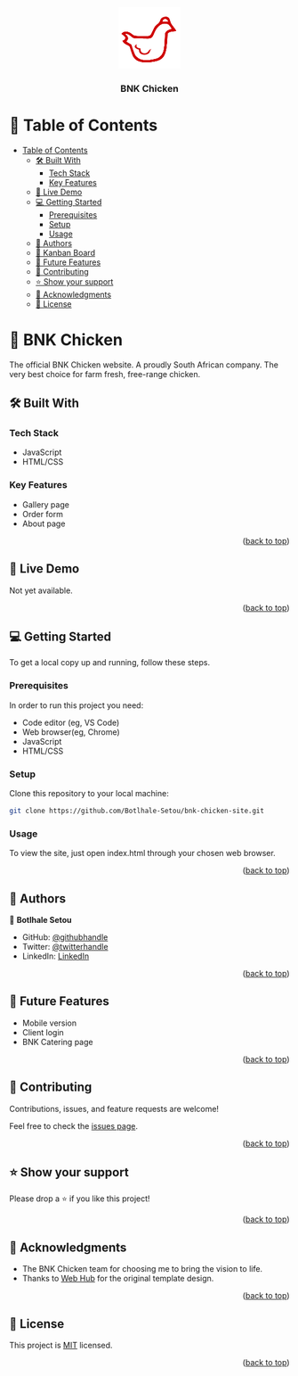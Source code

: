 <a name="readme-top"></a>

<div align="center">

  ![BNK Chicken Logo](./artwork/logo.png)

  
  <h3><b>BNK Chicken</b></h3>

</div>

<!-- TABLE OF CONTENTS -->

# 📗 Table of Contents

- [Table of Contents](#-table-of-contents)
  - [🛠 Built With ](#-built-with-)
    - [Tech Stack ](#tech-stack-)
    - [Key Features ](#key-features-)
  - [🚀 Live Demo ](#-live-demo-)
  - [💻 Getting Started ](#-getting-started-)
    - [Prerequisites](#prerequisites)
    - [Setup](#setup)
    - [Usage](#usage)
  - [👥 Authors ](#-authors-)
  - [👥 Kanban Board ](#kanban)
  - [🔭 Future Features ](#-future-features-)
  - [🤝 Contributing ](#-contributing-)
  - [⭐️ Show your support ](#️-show-your-support-)
  - [🙏 Acknowledgments ](#-acknowledgments-)
  - [📝 License ](#-license-)

<!-- PROJECT DESCRIPTION -->

# 📖 BNK Chicken<a name="about-project"></a>

The official BNK Chicken website. A proudly South African company. The very best choice for farm fresh, free-range chicken.

## 🛠 Built With <a name="built-with"></a>

### Tech Stack <a name="tech-stack"></a>

- JavaScript
- HTML/CSS

<!-- Features -->

### Key Features <a name="key-features"></a>

- Gallery page
- Order form
- About page

<p align="right">(<a href="#readme-top">back to top</a>)</p>

<!-- LIVE DEMO -->

## 🚀 Live Demo <a name="live-demo"></a>

Not yet available.

<p align="right">(<a href="#readme-top">back to top</a>)</p>

<!-- GETTING STARTED -->

## 💻 Getting Started <a name="getting-started"></a>

To get a local copy up and running, follow these steps.

### Prerequisites

In order to run this project you need:

- Code editor (eg, VS Code)
- Web browser(eg, Chrome)
- JavaScript
- HTML/CSS

### Setup

Clone this repository to your local machine:
<br>
```sh
git clone https://github.com/Botlhale-Setou/bnk-chicken-site.git
```

### Usage

To view the site, just open index.html through your chosen web browser.

<p align="right">(<a href="#readme-top">back to top</a>)</p>

<!-- AUTHORS -->

## 👥 Authors <a name="authors"></a>


👤 **Botlhale Setou**

- GitHub: [@githubhandle](https://github.com/Botlhale-Setou)
- Twitter: [@twitterhandle](https://twitter.com/Botlhale_Setou)
- LinkedIn: [LinkedIn](https://www.linkedin.com/in/botlhalesetou/)

<p align="right">(<a href="#readme-top">back to top</a>)</p>


<!-- FUTURE FEATURES -->

## 🔭 Future Features <a name="future-features"></a>

- Mobile version
- Client login
- BNK Catering page

<p align="right">(<a href="#readme-top">back to top</a>)</p>

<!-- CONTRIBUTING -->

## 🤝 Contributing <a name="contributing"></a>

Contributions, issues, and feature requests are welcome!

Feel free to check the [issues page](https://github.com/Botlhale-Setou/bnk-chicken-site/issues).

<p align="right">(<a href="#readme-top">back to top</a>)</p>

<!-- SUPPORT -->

## ⭐️ Show your support <a name="support"></a>

Please drop a ⭐️ if you like this project!

<p align="right">(<a href="#readme-top">back to top</a>)</p>

<!-- ACKNOWLEDGEMENTS -->

## 🙏 Acknowledgments <a name="acknowledgements"></a>

- The BNK Chicken team for choosing me to bring the vision to life.
- Thanks to [Web Hub](https://www.youtube.com/watch?v=GiWJQOin5dk&t=335s) for the original template design.

<p align="right">(<a href="#readme-top">back to top</a>)</p>

<!-- LICENSE -->

## 📝 License <a name="license"></a>

This project is [MIT](./LICENSE) licensed.

<p align="right">(<a href="#readme-top">back to top</a>)</p>
